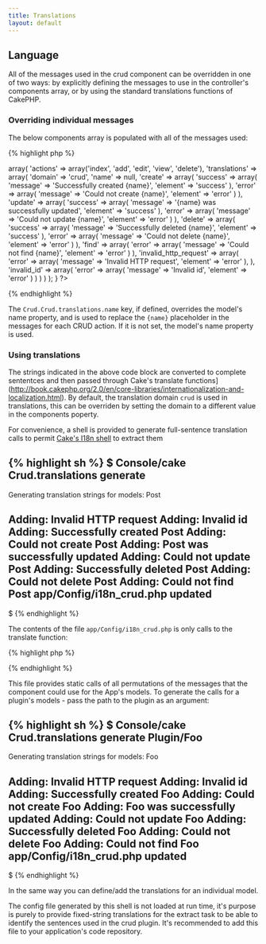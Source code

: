 ```yaml
---
title: Translations
layout: default
---
```


## Language

All of the messages used in the crud component can be overridden in one of two ways: by explicitly defining the messages
to use in the controller's components array, or by using the standard translations functions of CakePHP.

### Overriding individual messages

The below components array is populated with all of the messages used:

{% highlight php %}
<?php
class DemoController extends AppController {

/**
 * List of global controller components
 *
 * @cakephp
 * @var array
 */
	public $components = array(
		// Enable CRUD actions
		'Crud.Crud' => array(
			'actions' => array('index', 'add', 'edit', 'view', 'delete'),
			'translations' => array(
				'domain' => 'crud',
				'name' => null,
				'create' => array(
					'success' => array(
						'message' => 'Successfully created {name}',
						'element' => 'success'
					),
					'error' => array(
						'message' => 'Could not create {name}',
						'element' => 'error'
					)
				),
				'update' => array(
					'success' => array(
						'message' => '{name} was successfully updated',
						'element' => 'success'
					),
					'error' => array(
						'message' => 'Could not update {name}',
						'element' => 'error'
					)
				),
				'delete' => array(
					'success' => array(
						'message' => 'Successfully deleted {name}',
						'element' => 'success'
					),
					'error' => array(
						'message' => 'Could not delete {name}',
						'element' => 'error'
					)
				),
				'find' => array(
					'error' => array(
						'message' => 'Could not find {name}',
						'element' => 'error'
					)
				),
				'invalid_http_request' => array(
					'error' => array(
						'message' => 'Invalid HTTP request',
						'element' => 'error'
					),
				),
				'invalid_id' => array(
					'error' => array(
						'message' => 'Invalid id',
						'element' => 'error'
					)
				)
			)
		)
	);
}
?>
{% endhighlight %}

The `Crud.Crud.translations.name` key, if defined, overrides the model's name property, and is
used to replace the `{name}` placeholder in the messages for each CRUD action. If it is not set,
the model's name property is used.

### Using translations

The strings indicated in the above code block are converted to complete sententces and then passed
through Cake's translate functions](http://book.cakephp.org/2.0/en/core-libraries/internationalization-and-localization.html).
By default, the translation domain `crud` is used in translations, this can be overriden by setting the domain to a different
value in the components poperty.

For convenience, a shell is provided to generate full-sentence translation calls to permit [Cake's I18n
shell](http://book.cakephp.org/2.0/en/console-and-shells/i18n-shell.html)
to extract them

{% highlight sh %}
$ Console/cake Crud.translations generate
---------------------------------------------------------------
Generating translation strings for models: Post

Adding: Invalid HTTP request
Adding: Invalid id
Adding: Successfully created Post
Adding: Could not create Post
Adding: Post was successfully updated
Adding: Could not update Post
Adding: Successfully deleted Post
Adding: Could not delete Post
Adding: Could not find Post
app/Config/i18n_crud.php updated
---------------------------------------------------------------
$
{% endhighlight %}

The contents of the file `app/Config/i18n_crud.php` is only calls to the translate function:

{% highlight php %}
<?php

/**
 * Common CRUD Component translations
 */
__d('crud', 'Invalid HTTP request');
__d('crud', 'Invalid id');

/**
 * Post CRUD Component translations
 */
__d('crud', 'Successfully created Post');
__d('crud', 'Could not create Post');
__d('crud', 'Post was successfully updated');
__d('crud', 'Could not update Post');
__d('crud', 'Successfully deleted Post');
__d('crud', 'Could not delete Post');
__d('crud', 'Could not find Post');
?>
{% endhighlight %}

This file provides static calls of all permutations of the messages that the component could use for the App's
models. To generate the calls for a plugin's models - pass the path to the plugin as an argument:

{% highlight sh %}
$ Console/cake Crud.translations generate Plugin/Foo
---------------------------------------------------------------
Generating translation strings for models: Foo

Adding: Invalid HTTP request
Adding: Invalid id
Adding: Successfully created Foo
Adding: Could not create Foo
Adding: Foo was successfully updated
Adding: Could not update Foo
Adding: Successfully deleted Foo
Adding: Could not delete Foo
Adding: Could not find Foo
app/Config/i18n_crud.php updated
---------------------------------------------------------------
$
{% endhighlight %}

In the same way you can define/add the translations for an individual model.

The config file generated by this shell is not loaded at run time, it's purpose is purely to provide fixed-string translations
for the extract task to be able to identify the sentences used in the crud plugin. It's recommended to add this file to your
application's code repository.
